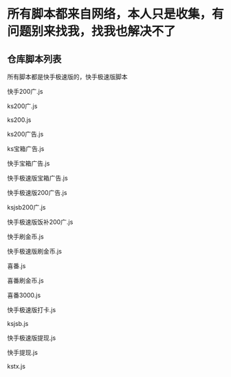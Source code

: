 # 所有脚本都来自网络，本人只是收集，有问题别来找我，找我也解决不了

## 仓库脚本列表

所有脚本都是快手极速版的，快手极速版脚本

快手200广.js

ks200广.js

ks200.js

ks200广告.js

ks宝箱广告.js

快手宝箱广告.js

快手极速版宝箱广告.js

快手极速版200广告.js

ksjsb200广.js

快手极速版饭补200广.js

快手刷金币.js

快手极速版刷金币.js

喜番.js

喜番刷金币.js

喜番3000.js

快手极速版打卡.js

ksjsb.js

快手极速版提现.js

快手提现.js

kstx.js

